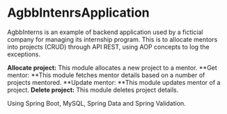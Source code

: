# AgbbIntenrsApplication

AgbbInterns is an example of backend application used by a ficticial company for managing its internship program. This is to allocate mentors into projects (CRUD) through API REST, using AOP concepts to log the exceptions.

**Allocate project:** This module allocates a new project to a mentor.
**Get mentor: **This module fetches mentor details based on a number of projects mentored.
**Update mentor: **This module updates mentor of a project.
**Delete project:** This module deletes project details.

Using Spring Boot, MySQL, Spring Data and Spring Validation.
